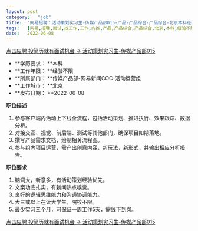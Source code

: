 ```yaml
---
layout:	post
category:	"job"
title:	"网易招聘：活动策划实习生-传媒产品部015-产品-产品综合-产品综合-北京本科经验不限"
tags:	[网易,招聘,面试,找工作,工作,内推,产品,产品综合,产品综合,北京,本科,经验不限]
date:	2022-06-08
---
```


[点击应聘 投简历就有面试机会 -> 活动策划实习生-传媒产品部015](http://mobile.bole.netease.com/bole/boleDetail?id=40723&employeeId=346f03c3cda5f04c&key=all)



- **学历要求： **本科
- **工作年限： **经验不限
- **所属部门： **传媒产品部-网易新闻COC-活动运营组
- **工作城市： **北京
- **发布日期： **2022-06-08



**职位描述**
1. 参与客户端内活动上下线全流程，包括活动策划、推进执行、效果跟踪、数据分析。
2. 对接交互、视觉、前后端、测试等其他部门，确保项目如期落地。
3. 撰写产品需求文档，绘制相关流程图。
4. 参与组内项目运营，需产出创意内容，新玩法，新形式，并输出相应分析报告。



**职位要求**
1. 脑洞大，新意多，有活动策划经验优先。
2. 文案功底扎实，有新闻热点嗅觉。
3. 良好的逻辑思维能力和沟通协调能力。
4. 大三或以上在读大学生，院校不限。
5. 最少实习三个月，可保证一周工作5天，需线下到岗。




[点击应聘 投简历就有面试机会 -> 活动策划实习生-传媒产品部015](http://mobile.bole.netease.com/bole/boleDetail?id=40723&employeeId=346f03c3cda5f04c&key=all)
